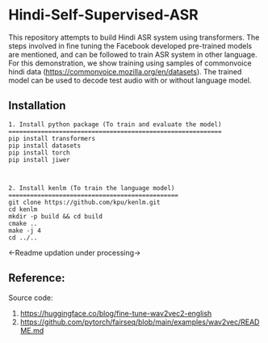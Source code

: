 # Hindi-Self-Supervised-ASR

This repository attempts to build Hindi ASR system using transformers. The steps involved in fine tuning the Facebook developed pre-trained models are mentioned, and can be followed to train ASR system in other language. For this demonstration, we show training using samples of commonvoice hindi data (https://commonvoice.mozilla.org/en/datasets). The trained model can be used to decode test audio with or without language model. 

## Installation 
    1. Install python package (To train and evaluate the model)
    ===========================================================
    pip install transformers
    pip install datasets
    pip install torch
    pip install jiwer



    2. Install kenlm (To train the language model)
    ===============================================
    git clone https://github.com/kpu/kenlm.git 
    cd kenlm
    mkdir -p build && cd build
    cmake ..
    make -j 4
    cd ../..


<-Readme updation under processing->



## Reference:
Source code: 
1. https://huggingface.co/blog/fine-tune-wav2vec2-english 
2. https://github.com/pytorch/fairseq/blob/main/examples/wav2vec/README.md
